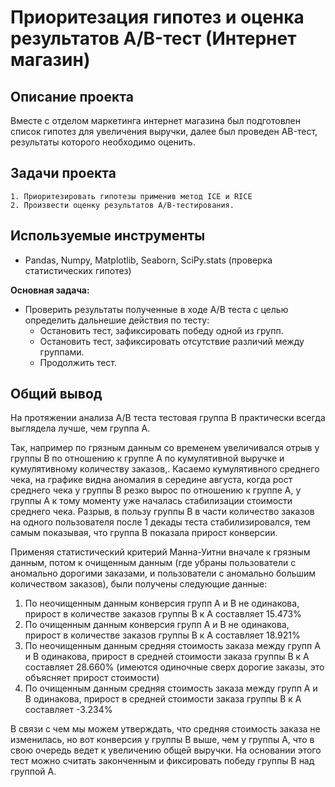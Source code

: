 # Приоритезация гипотез и оценка результатов A/B-тест (Интернет магазин)

## Описание проекта

Вместе с отделом маркетинга интернет магазина был подготовлен список гипотез для увеличения выручки, далее был проведен AB-тест, результаты которого необходимо оценить.

## Задачи проекта
	1. Приоритезировать гипотезы применив метод ICE и RICE
	2. Произвести оценку результатов A/B-тестирования.

## Используемые инструменты
- Pandas, Numpy, Matplotlib, Seaborn, SciPy.stats (проверка статистических гипотез)

**Основная задача:**

- Проверить результаты полученные в ходе A/B теста с целью определить дальнешие действия по тесту:
    - Остановить тест, зафиксировать победу одной из групп.
    - Остановить тест, зафиксировать отсутствие различий между группами.
    - Продолжить тест.

## Общий вывод

На протяжении анализа A/B теста тестовая группа B практически всегда выглядела лучше, чем группа A.

Так, например по грязным данным со временем увеличивался отрыв у группы B по отношению к группе A по кумулятивной выручке и кумулятивному количеству заказов,. Касаемо кумулятивного среднего чека, на графике видна аномалия в середине августа, когда рост среднего чека у группы B резко вырос по отношению к группе А, у группы А к тому моменту уже началась стабилизации стоимости среднего чека. Разрыв, в пользу группы B в части количество заказов на одного пользователя после 1 декады теста стабилизировался, тем самым показывая, что группа B показала прирост конверсии.

Применяя статистический критерий Манна-Уитни вначале к грязным данным, потом к очищенным данным (где убраны пользователи с аномально дорогими заказами, и пользователи с аномально большим количеством заказов), были получены следующие данные:

1. По неочищенным данным конверсия групп A и B не одинакова, прирост в количестве заказов группы B к A составляет 15.473%
2. По очищенным данным конверсия групп A и B не одинакова, прирост в количестве заказов группы B к A составляет 18.921%
3. По неочищенным данным средняя стоимость заказа между групп A и B одинакова, прирост в средней стоимости заказа группы B к A составляет 28.660% (имеются одиночные сверх дорогие заказы, это объясняет прирост стоимости)
4. По очищенным данным средняя стоимость заказа между групп A и B одинакова, прирост в средней стоимости заказа группы B к A составляет -3.234%

В связи с чем мы можем утверждать, что средняя стоимость заказа не изменилась, но вот конверсия у группы B выше, чем у группы A, что в свою очередь ведет к увеличению общей выручки. На основании этого тест можно считать законченным и фиксировать победу группы B над группой A.
